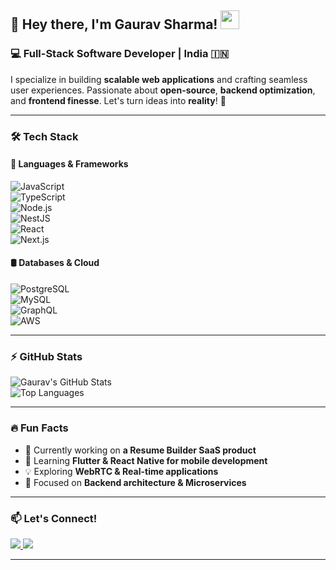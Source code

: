 ## 🚀 Hey there, I'm Gaurav Sharma! <img src="https://media.giphy.com/media/hvRJCLFzcasrR4ia7z/giphy.gif" width="30px">

### 💻 Full-Stack Software Developer | India 🇮🇳  

I specialize in building **scalable web applications** and crafting seamless user experiences. Passionate about **open-source**, **backend optimization**, and **frontend finesse**. Let's turn ideas into **reality**! 🚀  

---

### 🛠️ Tech Stack  
#### 🚀 Languages & Frameworks  
![JavaScript](https://img.shields.io/badge/-JavaScript-F7DF1E?style=flat&logo=javascript&logoColor=black)  
![TypeScript](https://img.shields.io/badge/-TypeScript-3178C6?style=flat&logo=typescript&logoColor=white)  
![Node.js](https://img.shields.io/badge/-Node.js-339933?style=flat&logo=node.js&logoColor=white)  
![NestJS](https://img.shields.io/badge/-NestJS-E0234E?style=flat&logo=nestjs&logoColor=white)  
![React](https://img.shields.io/badge/-React-61DAFB?style=flat&logo=react&logoColor=black)  
![Next.js](https://img.shields.io/badge/-Next.js-000000?style=flat&logo=next.js&logoColor=white)  

#### 🛢️ Databases & Cloud  
![PostgreSQL](https://img.shields.io/badge/-PostgreSQL-336791?style=flat&logo=postgresql&logoColor=white)  
![MySQL](https://img.shields.io/badge/-MySQL-4479A1?style=flat&logo=mysql&logoColor=white)  
![GraphQL](https://img.shields.io/badge/-GraphQL-E10098?style=flat&logo=graphql&logoColor=white)  
![AWS](https://img.shields.io/badge/-AWS-FF9900?style=flat&logo=amazonaws&logoColor=white)  

---

### ⚡ GitHub Stats  
![Gaurav's GitHub Stats](https://github-readme-stats.vercel.app/api?username=imgauravsharma4&show_icons=true&theme=radical)  
![Top Languages](https://github-readme-stats.vercel.app/api/top-langs/?username=imgauravsharma4&layout=compact&theme=radical)  

---

### 🔥 Fun Facts  
- 🔭 Currently working on **a Resume Builder SaaS product**  
- 🌱 Learning **Flutter & React Native for mobile development**  
- 💡 Exploring **WebRTC & Real-time applications**  
- 🎯 Focused on **Backend architecture & Microservices**  

---

### 📫 Let's Connect!  
<a href="https://www.linkedin.com/in/hellogauravsharma/" target="_blank">
  <img src="https://img.shields.io/badge/-LinkedIn-0077B5?style=for-the-badge&logo=linkedin&logoColor=white">
</a>  
<a href="https://www.instagram.com/igauravsharma4/" target="_blank">
  <img src="https://img.shields.io/badge/-Instagram-E4405F?style=for-the-badge&logo=instagram&logoColor=white">
</a>


---
